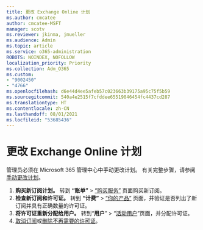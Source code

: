 ```yaml
---
title: 更改 Exchange Online 计划
ms.author: cmcatee
author: cmcatee-MSFT
manager: scotv
ms.reviewer: jkinma, jmueller
ms.audience: Admin
ms.topic: article
ms.service: o365-administration
ROBOTS: NOINDEX, NOFOLLOW
localization_priority: Priority
ms.collection: Adm_O365
ms.custom:
- "9002450"
- "4766"
ms.openlocfilehash: d6e44d4ee5afeb57c023663b39175a95c75f5b59
ms.sourcegitcommit: 540a4e2515f7cfddee65519046454fc4437cd287
ms.translationtype: HT
ms.contentlocale: zh-CN
ms.lasthandoff: 08/01/2021
ms.locfileid: "53685436"
---
```

# <a name="change-exchange-online-plans"></a>更改 Exchange Online 计划

管理员必须在 Microsoft 365 管理中心中手动更改计划。 有关完整步骤，请参阅[手动更改计划](https://docs.microsoft.com/microsoft-365/commerce/subscriptions/change-plans-manually)。

1. **购买新订阅计划。** 转到 **“账单”** > [“购买服务”](https://go.microsoft.com/fwlink/p/?linkid=868433) 页面购买新订阅。
2. **检查新订阅和许可证。** 转到 **“计费”** > [“你的产品”](https://go.microsoft.com/fwlink/p/?linkid=842054) 页面，并验证是否列出了新订阅并具有正确数量的许可证。
3. **将许可证重新分配给用户。** 转到“**用户**” > “[活动用户](https://go.microsoft.com/fwlink/p/?linkid=834822)”页面，并分配许可证。
4. [取消订阅](https://docs.microsoft.com/microsoft-365/commerce/subscriptions/cancel-your-subscription)或[删除不再需要的许可证](https://docs.microsoft.com/microsoft-365/commerce/licenses/buy-licenses)。